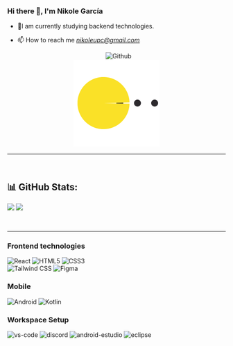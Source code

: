 ### Hi there 👋, I'm Nikole García

<!--
**NikoleSpace/NikoleSpace** is a ✨ _special_ ✨ repository because its `README.md` (this file) appears on your GitHub profile.

Here are some ideas to get you started:

- 🔭 I’m currently working on ...
- 🌱 I’m currently learning ...
- 👯 I’m looking to collaborate on ...
- 🤔 I’m looking for help with ...
- 💬 Ask me about ...
- 📫 How to reach me: ...
- 😄 Pronouns: ...
- ⚡ Fun fact: ...
-->
- 🔭I am currently studying backend technologies.

- 📫 How to reach me *nikoleupc@gmail.com*


<img width="55%" align="right" alt="Github" src="https://raw.githubusercontent.com/onimur/.github/master/.resources/git-header.svg" />

<div align="center">
	<br>
	<img src="https://raw.githubusercontent.com/Aniket965/Aniket965/master/pacman.svg?sanitize=true" width="200" height="200">
</div>

**************

<br />

## 📊 GitHub Stats:

  <img height="180em" src="https://github-readme-stats.vercel.app/api?username=NikoleSpace&show_icons=true&theme=tokyonight&include_all_commits=true&count_private=true"/>   <img height="180em" src="https://github-readme-stats.vercel.app/api/top-langs/?username=NikoleSpace&layout=compact&langs_count=7&theme=tokyonight"/>
</div>


<br />

*************
### Frontend technologies
 
 ![React](https://img.shields.io/badge/React-20232A?style=for-the-badge&logo=react&logoColor=61DAFB)
 ![HTML5](https://img.shields.io/static/v1?style=for-the-badge&message=HTML5&color=E34F26&logo=HTML5&logoColor=FFFFFF&label=)
 ![CSS3](https://img.shields.io/static/v1?style=for-the-badge&message=CSS3&color=1572B6&logo=CSS3&logoColor=FFFFFF&label=)  
 ![Tailwind CSS](https://img.shields.io/static/v1?style=for-the-badge&message=Tailwind+CSS&color=222222&logo=Tailwind+CSS&logoColor=06B6D4&label=) 
 ![Figma](https://img.shields.io/static/v1?style=for-the-badge&message=Figma&color=F24E1E&logo=Figma&logoColor=FFFFFF&label=)





### Mobile

![Android](https://img.shields.io/static/v1?style=for-the-badge&message=Android&color=222222&logo=Android&logoColor=3DDC84&label=) ![Kotlin](https://img.shields.io/static/v1?style=for-the-badge&message=Kotlin&color=7F52FF&logo=Kotlin&logoColor=FFFFFF&label=)


### Workspace Setup

![vs-code](https://img.shields.io/badge/VS_Code-198CCD?style=for-the-badge&logo=Visual-Studio-Code&logoColor=white)
![discord](https://img.shields.io/badge/Discord-7289DA?style=for-the-badge&logo=discord&logoColor=white)
![android-estudio](https://img.shields.io/badge/Android_Studio-3DDC84?style=for-the-badge&logo=android-studio&logoColor=white)
![eclipse](https://img.shields.io/badge/Eclipse-2C2255?style=for-the-badge&logo=eclipse&logoColor=white)

<p align="left"> 
</p>


<br />



<br />
